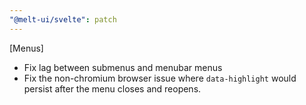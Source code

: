 ```yaml
---
"@melt-ui/svelte": patch
---
```


[Menus]
- Fix lag between submenus and menubar menus
- Fix the non-chromium browser issue where `data-highlight` would persist after the menu closes and reopens.
